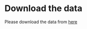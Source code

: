 # Download the data

Please download the data from [here](https://www.kaggle.com/competitions/digit-recognizer/data)
